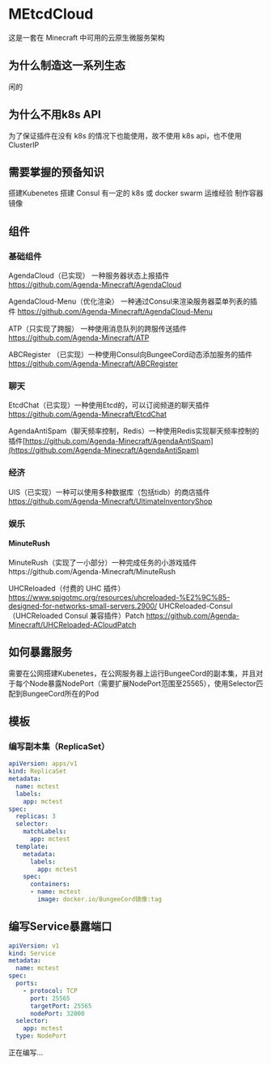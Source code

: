 # MEtcdCloud

这是一套在 Minecraft 中可用的云原生微服务架构

## 为什么制造这一系列生态

闲的

## 为什么不用k8s API

为了保证插件在没有 k8s 的情况下也能使用，故不使用 k8s api，也不使用 ClusterIP

## 需要掌握的预备知识

搭建Kubenetes 搭建 Consul 有一定的 k8s 或 docker swarm 运维经验 制作容器镜像

## 组件

### 基础组件

AgendaCloud（已实现） 一种服务器状态上报插件 https://github.com/Agenda-Minecraft/AgendaCloud

AgendaCloud-Menu（优化渲染） 一种通过Consul来渲染服务器菜单列表的插件 https://github.com/Agenda-Minecraft/AgendaCloud-Menu

ATP（只实现了跨服） 一种使用消息队列的跨服传送插件 https://github.com/Agenda-Minecraft/ATP

ABCRegister （已实现）一种使用Consul向BungeeCord动态添加服务的插件 https://github.com/Agenda-Minecraft/ABCRegister

### 聊天

EtcdChat（已实现）一种使用Etcd的，可以订阅频道的聊天插件 https://github.com/Agenda-Minecraft/EtcdChat

AgendaAntiSpam（聊天频率控制，Redis）一种使用Redis实现聊天频率控制的插件[https://github.com/Agenda-Minecraft/AgendaAntiSpam](https://github.com/Agenda-Minecraft/AgendaAntiSpam)

### 经济

UIS（已实现）一种可以使用多种数据库（包括tidb）的商店插件 https://github.com/Agenda-Minecraft/UltimateInventoryShop

### 娱乐

#### MinuteRush
MinuteRush（实现了一小部分）一种完成任务的小游戏插件https://github.com/Agenda-Minecraft/MinuteRush

UHCReloaded（付费的 UHC 插件）https://www.spigotmc.org/resources/uhcreloaded-%E2%9C%85-designed-for-networks-small-servers.2900/
UHCReloaded-Consul（UHCReloaded Consul 兼容插件）Patch https://github.com/Agenda-Minecraft/UHCReloaded-ACloudPatch

## 如何暴露服务

需要在公网搭建Kubenetes，在公网服务器上运行BungeeCord的副本集，并且对于每个Node暴露NodePort（需要扩展NodePort范围至25565），使用Selector匹配到BungeeCord所在的Pod

## 模板

### 编写副本集（ReplicaSet）

```yaml
apiVersion: apps/v1
kind: ReplicaSet
metadata:
  name: mctest
  labels:
    app: mctest
spec:
  replicas: 3
  selector:
    matchLabels:
      app: mctest
  template:
    metadata:
      labels:
        app: mctest
    spec:
      containers:
      - name: mctest
        image: docker.io/BungeeCord镜像:tag
```

## 编写Service暴露端口

```yaml
apiVersion: v1
kind: Service
metadata:
  name: mctest
spec:
  ports:
    - protocol: TCP
      port: 25565
      targetPort: 25565
      nodePort: 32000
  selector:
    app: mctest
  type: NodePort
```

正在编写…

